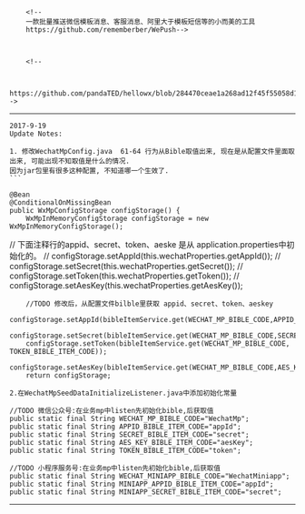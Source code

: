 
        <!--
        一款批量推送微信模板消息、客服消息、阿里大于模板短信等的小而美的工具
        https://github.com/rememberber/WePush-->



        <!--
        

        https://github.com/pandaTED/hellowx/blob/284470ceae1a268ad12f45f55058d18f9a2c2fd0/src/main/java/cn/panda/controller/WxMpPortalController.java-->
    
    
   ***************************************************************************************************** 
    2017-9-19
    Update Notes:
    
    1. 修改WechatMpConfig.java  61-64 行为从Bible取值出来, 现在是从配置文件里面取出来, 可能出现不知取值是什么的情况. 
    因为jar包里有很多这种配置, 不知道哪一个生效了.
    ```
    
    @Bean
    @ConditionalOnMissingBean
    public WxMpConfigStorage configStorage() {
        WxMpInMemoryConfigStorage configStorage = new WxMpInMemoryConfigStorage();
//        下面注释行的appid、secret、token、aeske 是从 application.properties中初始化的。
//        configStorage.setAppId(this.wechatProperties.getAppId());
//        configStorage.setSecret(this.wechatProperties.getSecret());
//        configStorage.setToken(this.wechatProperties.getToken());
//        configStorage.setAesKey(this.wechatProperties.getAesKey());

        //TODO 修改后，从配置文件bilble里获取 appid、secret、token、aeskey
        configStorage.setAppId(bibleItemService.get(WECHAT_MP_BIBLE_CODE,APPID_BIBLE_ITEM_CODE));
        configStorage.setSecret(bibleItemService.get(WECHAT_MP_BIBLE_CODE,SECRET_BIBLE_ITEM_CODE));
        configStorage.setToken(bibleItemService.get(WECHAT_MP_BIBLE_CODE, TOKEN_BIBLE_ITEM_CODE));
        configStorage.setAesKey(bibleItemService.get(WECHAT_MP_BIBLE_CODE,AES_KEY_BIBLE_ITEM_CODE));
        return configStorage;
        
    2.在WechatMpSeedDataInitializeListener.java中添加初始化常量
    
    //TODO 微信公众号:在业务mp中listen先初始化bible,后获取值
    public static final String WECHAT_MP_BIBLE_CODE="WechatMp";
    public static final String APPID_BIBLE_ITEM_CODE="appId";
    public static final String SECRET_BIBLE_ITEM_CODE="secret";
    public static final String AES_KEY_BIBLE_ITEM_CODE="aesKey";
    public static final String TOKEN_BIBLE_ITEM_CODE="token";

    //TODO 小程序服务号:在业务mp中listen先初始化bible,后获取值
    public static final String WECHAT_MINIAPP_BIBLE_CODE="WechatMiniapp";
    public static final String MINIAPP_APPID_BIBLE_ITEM_CODE="appId";
    public static final String MINIAPP_SECRET_BIBLE_ITEM_CODE="secret";

   *******************************************************************************************************    